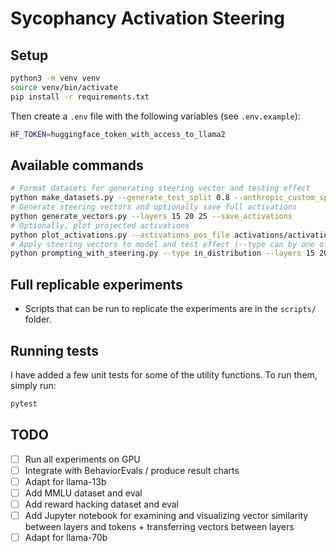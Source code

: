 # Sycophancy Activation Steering

## Setup

```bash
python3 -m venv venv
source venv/bin/activate
pip install -r requirements.txt
```

Then create a `.env` file with the following variables (see `.env.example`):

```bash
HF_TOKEN=huggingface_token_with_access_to_llama2
```

## Available commands

```bash
# Format datasets for generating steering vector and testing effect
python make_datasets.py --generate_test_split 0.8 --anthropic_custom_split 0.6 --n_datapoints 1200 --n_tqa_datapoints 200
# Generate steering vectors and optionally save full activations
python generate_vectors.py --layers 15 20 25 --save_activations
# Optionally, plot projected activations
python plot_activations.py --activations_pos_file activations/activations_pos_15.pt --activations_neg_file activations/activations_neg_15.pt --fname activations_proj_15.png --title "Activations layer 15"
# Apply steering vectors to model and test effect (--type can by one of "in_distribution", "out_of_distribution", "truthful_qa"), (--few_shot can be one of "positive", "negative", "unbiased", "none")
python prompting_with_steering.py --type in_distribution --layers 15 20 25 --multipliers -2 -1 0 1 2 --few_shot positive
```

## Full replicable experiments

- Scripts that can be run to replicate the experiments are in the `scripts/` folder.

## Running tests

I have added a few unit tests for some of the utility functions. To run them, simply run:

```bash
pytest
```

## TODO

- [ ] Run all experiments on GPU
- [ ] Integrate with BehaviorEvals / produce result charts
- [ ] Adapt for llama-13b
- [ ] Add MMLU dataset and eval
- [ ] Add reward hacking dataset and eval
- [ ] Add Jupyter notebook for examining and visualizing vector similarity between layers and tokens + transferring vectors between layers
- [ ] Adapt for llama-70b